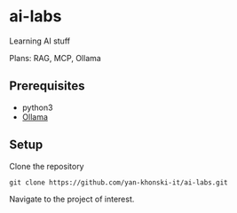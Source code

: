 # ai-labs

Learning AI stuff

Plans: RAG, MCP, Ollama

## Prerequisites
- python3
- [Ollama](https://github.com/yan-khonski-it/my-wiki/blob/master/programming/ollama.md)

## Setup
Clone the repository
```commandline
git clone https://github.com/yan-khonski-it/ai-labs.git
```

Navigate to the project of interest.
